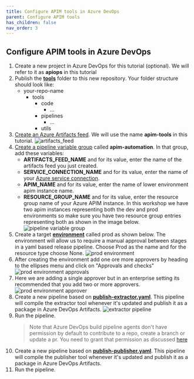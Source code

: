 ```yaml
---
title: Configure APIM tools in Azure DevOps
parent: Configure APIM tools
has_children: false
nav_order: 3
---
```



## Configure APIM tools in Azure DevOps

1. Create a new project in Azure DevOps for this tutorial (optional). We will refer to it as **apiops** in this tutorial
2. Publish the [**tools**](https://github.com/Azure/apiops/tree/main/tools) folder to this new repository. Your folder structure should look like:
    - your-repo-name
        - tools
            - code
                - ...
            - pipelines
                - ...
            - utils
3. [Create an Azure Artifacts feed](https://docs.microsoft.com/en-us/azure/devops/artifacts/concepts/feeds?view=azure-devops#create-a-feed). We will use the name **apim-tools** in this tutorial.
![artifacts_feed](../../assets/images/artifacts_feed.png)
4. [Create a pipeline variable group](https://docs.microsoft.com/en-us/azure/devops/pipelines/library/variable-groups?view=azure-devops&tabs=classic#create-a-variable-group) called **apim-automation**. In that group, add these variables:
    - **ARTIFACTS_FEED_NAME** and for its value, enter the name of the artifacts feed you just created.
    - **SERVICE_CONNECTION_NAME** and for its value, enter the name of your [Azure service connection](https://docs.microsoft.com/en-us/azure/devops/pipelines/library/service-endpoints?view=azure-devops&tabs=yaml).
    - **APIM_NAME** and for its value, enter the name of lower environment apim instance name.
    - **RESOURCE_GROUP_NAME** and for its value, enter the resource group name of your Azure APIM instance. In this workshop we have two apim instances representing both the dev and prod environments so make sure you have two resource group entries representing both as shown in the image below.
![pipeline variable group](../../assets/images/variable_groups.png)
5. Create a target [**environment**](https://docs.microsoft.com/en-us/azure/devops/pipelines/process/environments?view=azure-devops) called prod as shown below. The environment will allow us to require a manual approval between stages in a yaml based release pipeline. Choose Prod as the name and for the resource type choose None. ![prod environment](../../assets/images/ado_prod_environment.png)
6. After creating the environment add one ore more approvers by heading to the ellipses menu and click on "Approvals and checks" ![prod environment approvals](../../assets/images/ado_prod_environment_approvals.png)
7. Here we are adding a single approver but in an enterprise setting its recommended that you add two or more approvers. ![prod environment approver](../../assets/images/ado_prod_environment_approver.png)
8. Create a new pipeline based on [**publish-extractor.yaml**](https://github.com/Azure/apiops/blob/main/tools/pipelines/publish-extractor.yaml). This pipeline will compile the extractor tool whenever it's updated and publish it as a package in Azure DevOps Artifacts.
![extractor pipeline](../../assets/images/extractor_pipeline.png)
9. Run the pipeline. 
    >Note that Azure DevOps build pipeline agents don't have permission by default to contribute to a repo, create a branch or update a pr.
You need to grant that permission as discussed [here](https://docs.microsoft.com/en-us/azure/devops/pipelines/policies/set-permissions?toc=%2Fazure%2Fdevops%2Forganizations%2Fsecurity%2Ftoc.json&bc=%2Fazure%2Fdevops%2Forganizations%2Fsecurity%2Fbreadcrumb%2Ftoc.json&view=azure-devops)
10. Create a new pipeline based on [**publish-publisher.yaml**](https://github.com/Azure/apiops/blob/main/tools/pipelines/publish-publisher.yaml). This pipeline will compile the publisher tool whenever it's updated and publish it as a package in Azure DevOps Artifacts.
11. Run the pipeline.